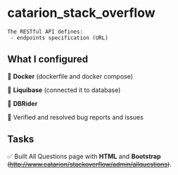 # catarion_stack_overflow

    The RESTful API defines:
     - endpoints specification (URL)
    

## What I configured

  
🧩 **Docker** (dockerfile and docker compose)

🧩 **Liquibase** (connected it to database)

🧩 **DBRider**

🧩 Verified and resolved bug reports and issues


## Tasks 

✅ Built All Questions page with **HTML** and **Bootstrap** ~~(http://www.catarion/stackoverflow/admin/allquestions)~~.
